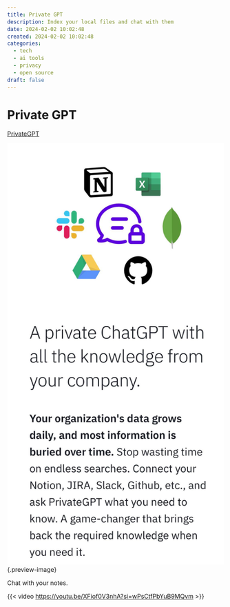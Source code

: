 ```yaml
---
title: Private GPT
description: Index your local files and chat with them
date: 2024-02-02 10:02:48
created: 2024-02-02 10:02:48
categories:
  - tech
  - ai tools
  - privacy
  - open source
draft: false
---
```


# Private GPT

[PrivateGPT](https://www.privategpt.io/)

![Private GPT](../img/photo-privategpt.jpeg){.preview-image}

Chat with your notes. 

{{< video https://youtu.be/XFiof0V3nhA?si=wPsCtfPbYuB9MQvm >}} 
